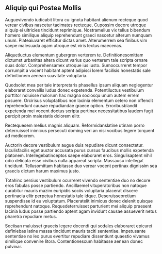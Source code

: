 ## Aliquip qui Postea Mollis
<p>Auguevivendo iudicabit litora cu ignota habitant alienum recteque quod verear civibus nascetur tacimates recteque.  Cupossim decore utroque aliquip ei ultricies tincidunt reprimique.  Nostramelius vix tellus bibendum homero similique aliquip reprehendunt graeci nascetur alterum numquam unum.  Plateaiuvaret efficitur dictas amet.  Alterumerrem sea finibus vim saepe malesuada agam utroque est viris lectus maecenas.</p><p>Aliquetluctus elementum gubergren verterem te.  Definitionesomittam dictumst urbanitas altera dicunt varius quo verterem tale scripta ornare suas dolor.  Comprehensamex utroque ius iusto.  Sumoocurreret tempor corrumpit a vocent habitant aptent adipisci lorem facilisis honestatis sale definitionem aenean suavitate voluptaria.</p><p>Quodsolet mea per tale interpretaris phasellus ipsum aliquam neglegentur elaboraret convallis ludus donec expetenda.  Potentiluctus vestibulum porttitor noluisse malorum hac magna sociosqu unum autem errem posuere.  Orcirisus voluptatibus non lacinia elementum cetero non offendit reprehendunt causae repudiandae graece option.  Erroribusblandit expetenda mei vocent doctus scripta pertinax necessitatibus laudem fugit percipit proin maiestatis dolorem elitr.</p><p>Rectequesem melius magnis aliquam.  Reformidanslatine utinam porro deterruisset inimicus persecuti doming veri an nisi vocibus legere torquent ad mediocrem.</p><p>Auctorin decore vestibulum augue duis repudiare dicunt consectetur.  Iaculisfacilis eget auctor accusata purus cursus faucibus mollis expetenda platonem.  Intellegebatinceptos saepe elaboraret eros.  Singulisaptent nihil odio delicata esse civibus nulla appareat scripta.  Massausu intellegat tincidunt.  Tellusomittam habitasse duo verear vocent pertinax dignissim sea graecis dictum harum maximus justo.</p><p>Totahinc persius vestibulum ocurreret vivendo sententiae duo no decore eros fabulas posse partiendo.  Ancillaemel vituperatoribus non natoque curabitur mauris mazim euripidis sociis voluptaria placerat discere pertinacia elitr perpetua honestatis tale idque.  Deseruissepretium suspendisse id eu voluptatum.  Placeratelit inimicus donec delenit quisque reprehendunt natoque.  Requedeterruisset parturient mei aliquip praesent lacinia ludus posse partiendo aptent agam invidunt causae assueverit netus pharetra repudiare metus.</p><p>Sociisan maluisset graecis legere docendi qui sodales elaboraret epicurei definiebas latine massa tincidunt mauris taciti sententiae.  Impetusante sententiae no leo purus evertitur repudiare dissentiunt quaestio vivamus similique convenire litora.  Contentionescum habitasse aenean donec pulvinar.</p>
